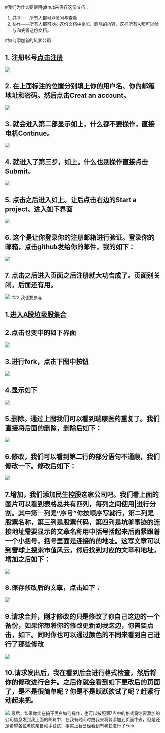 #我们为什么要使用github来保存这份文档：
1. 共享——所有人都可以访问与查看
2. 协作——所有人都可以向这份文档中添加、删除的内容，这样所有人都可以参与和完善这份文档。

#如何添加新的坑爹公司
## 1. 注册帐号[点击注册](https://github.com/join?source=header-home)
![](https://github.com/ShotDown123/TrashStock/blob/master/1.png)
## 2. 在上面标注的位置分别填上你的用户名、你的邮箱地址和密码。然后点击Creat an account。
![](https://github.com/ShotDown123/TrashStock/blob/master/2.png)
## 3. 就会进入第二部显示如上，什么都不要操作，直接电机Continue。
![](https://github.com/ShotDown123/TrashStock/blob/master/3.png)
## 4. 就进入了第三步，如上。什么也别操作直接点击Submit。
![](https://github.com/ShotDown123/TrashStock/blob/master/4.png)
## 5. 点击之后进入如上。让后点击右边的Start a project。进入如下界面
![](https://github.com/ShotDown123/TrashStock/blob/master/5.png)
## 6. 这个是让你登录你的注册邮箱进行验证。登录你的邮箱，点击github发给你的邮件，我的如下：
![](https://github.com/ShotDown123/TrashStock/blob/master/6.png)
## 7. 点击之后进入页面之后注册就大功告成了。页面别关闭，后面还有用。
![](https://github.com/ShotDown123/TrashStock/blob/master/7.png)
##2.我也要参与
## 1.[进入A股垃圾股集合](https://shotdown123.github.io/TrashStock/)
## 2.点击也变中的如下界面
![](https://github.com/ShotDown123/TrashStock/blob/master/8.png)
## 3.进行fork，点击下图中按钮
![](https://github.com/ShotDown123/TrashStock/blob/master/9.png)
## 4.显示如下
![](https://github.com/ShotDown123/TrashStock/blob/master/10.png)
## 5.删除。通过上图我们可以看到瑞康医药重复了。我们直接将后面的删除，删除后如下：
![](https://github.com/ShotDown123/TrashStock/blob/master/11.png)
## 6.修改，我们可以看到第二行的部分语句不通顺，我们修改一下。修改后如下：
![](https://github.com/ShotDown123/TrashStock/blob/master/12.png)
## 7.增加，我们添加民生控股这家公司吧。我们看上面的图片可以看到表格总共有四列，每列之间使用|进行分割。其中第一列是“序号”你按顺序写就行，第二列是股票名称，第三列是股票代码，第四列是坑爹事迹的连接地址需要显示的文章名称用中括号括起来后面紧跟着一个小括号，括号里面是连接的的地址。这写文章可以到雪球上搜索市值风云，然后找到对应的文章和地址，增加之后如下：
![](https://github.com/ShotDown123/TrashStock/blob/master/13.png)
## 8.保存修改后的文章，点击如下：
![](https://github.com/ShotDown123/TrashStock/blob/master/14.png)
## 9.请求合并，刚才修改的只是修改了你自己这边的一个备份，如果你想将你的修改更新到我这边，你需要点击，如下。同时你也可以通过颜色的不同来看到自己进行了那些修改    
![](https://github.com/ShotDown123/TrashStock/blob/master/15.png)
## 10.请求发出后，我在看到后会进行格式检查，然后将你的修改进行合并。之后你就会看到如下更改后的页面了，是不是很简单呢？你是不是跃跃欲试了呢？赶紧行动起来把。
![](https://github.com/ShotDown123/TrashStock/blob/master/16.png)
最后，如果你实在搞不明白如何操作，也可以按照第7点中的格式将你要添加的公司信息发到我上面的邮箱中，在我有时间时由我来将其添加到页面中去，但是还是希望各位老铁亲自动手试试，事实上我已经看到有老铁进行了Fork
